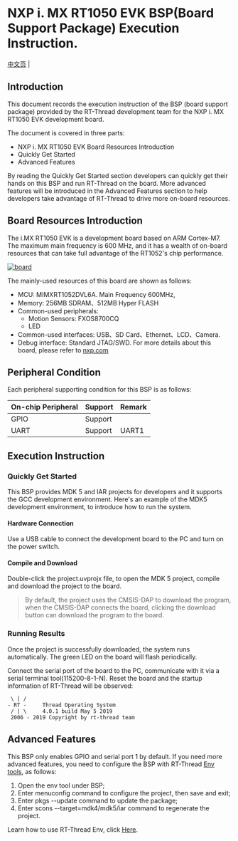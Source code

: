 # NXP i. MX RT1050 EVK BSP(Board Support Package) Execution Instruction.

[中文页](README_zh.md) |

## Introduction

This document records the execution instruction of the BSP (board support package) provided by the RT-Thread development team for the NXP i. MX RT1050 EVK development board.

The document is covered in three parts:

- NXP i. MX RT1050 EVK Board Resources Introduction
- Quickly Get Started
- Advanced Features

By reading the Quickly Get Started section developers can quickly get their hands on this BSP and run RT-Thread on the board. More advanced features will be introduced in the Advanced Features section to help developers take advantage of RT-Thread to drive more on-board resources.

## Board Resources Introduction

The i.MX RT1050 EVK  is a development board based on ARM Cortex-M7. The maximum main frequency is 600 MHz, and it has a wealth of on-board resources that can take full advantage of the RT1052's chip performance.

[![board](https://github.com/RT-Thread/rt-thread/raw/master/bsp/imxrt/imxrt1052-nxp-evk/figures/board.jpg)](https://github.com/RT-Thread/rt-thread/blob/master/bsp/imxrt/imxrt1052-nxp-evk/figures/board.jpg)

The mainly-used resources of this board are shown as follows:

- MCU: MIMXRT1052DVL6A. Main Frequency 600MHz,
- Memory: 256MB SDRAM、512MB Hyper FLASH
- Common-used peripherals:
  - Motion Sensors: FXOS8700CQ
  - LED
- Common-used interfaces: USB、SD Card、Ethernet、LCD、Camera.
- Debug interface: Standard JTAG/SWD. For more details about this board, please refer to [nxp.com](https://www.nxp.com/)

## Peripheral Condition

Each peripheral supporting condition for this BSP is as follows:

| **On-chip Peripheral** | **Support** | **Remark** |
| ---------------------- | ----------- | ---------- |
| GPIO                   | Support     |            |
| UART                   | Support     | UART1      |

## Execution Instruction

### Quickly Get Started

This BSP provides MDK 5 and IAR projects for developers and it supports the GCC development environment. Here's an example of the MDK5 development environment, to introduce how to run the system.

#### Hardware Connection

Use a USB cable to connect the development board to the PC and turn on the power switch.

#### Compile and Download

Double-click the project.uvprojx file, to open the MDK 5 project, compile and download the project to the board.

> By default, the project uses the CMSIS-DAP to download the program, when the CMSIS-DAP connects the board, clicking the download button can download the program to the board.

### **Running Results**

Once the project is successfully downloaded, the system runs automatically. The green LED on the board will flash periodically.

Connect the serial port of the board to the PC, communicate with it via a serial terminal tool(115200-8-1-N). Reset the board and the startup information of RT-Thread will be observed:

```
 \ | /
- RT -     Thread Operating System
 / | \     4.0.1 build May 5 2019
 2006 - 2019 Copyright by rt-thread team
```

## **Advanced Features**

This BSP only enables GPIO and serial port 1 by default. If you need more advanced features, you need to configure the BSP with RT-Thread [Env tools](https://www.rt-thread.io/download.html?download=Env), as follows:

1. Open the env tool under BSP;
2. Enter menuconfig command to configure the project, then save and exit;
3. Enter pkgs --update command to update the package;
4. Enter scons --target=mdk4/mdk5/iar command to regenerate the project.

Learn how to use RT-Thread Env, click [Here](https://github.com/RT-Thread/rtthread-manual-doc/blob/master/env/env.md).
